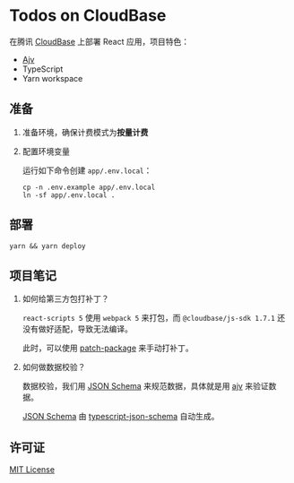 # Todos on CloudBase

在腾讯 [CloudBase] 上部署 React 应用，项目特色：

- [Ajv]
- TypeScript
- Yarn workspace

[cloudbase]: https://console.cloud.tencent.com/tcb/env

## 准备

1. 准备环境，确保计费模式为**按量计费**

1. 配置环境变量

   运行如下命令创建 `app/.env.local`：

   ```shell
   cp -n .env.example app/.env.local
   ln -sf app/.env.local .
   ```

## 部署

```shell
yarn && yarn deploy
```

## 项目笔记

1. 如何给第三方包打补丁？

   `react-scripts 5` 使用 `webpack 5` 来打包，而 `@cloudbase/js-sdk 1.7.1` 还没有做好适配，导致无法编译。

   此时，可以使用 [patch-package] 来手动打补丁。

1. 如何做数据校验？

   数据校验，我们用 [JSON Schema][json-schema] 来规范数据，具体就是用 [ajv] 来验证数据。

   [JSON Schema][json-schema] 由 [typescript-json-schema] 自动生成。

## 许可证

[MIT License](LICENSE.txt)

<!-- Reference -->

[ajv]: https://ajv.js.org/
[json-schema]: https://ajv.js.org/json-schema.html
[typescript-json-schema]: https://www.npmjs.com/package/typescript-json-schema
[patch-package]: https://www.npmjs.com/package/patch-package

<!-- End -->
